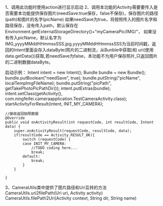 1、调用此功能时使用action进行显示启动
2、调用本功能的Activity需要要传入是否需要本功能提供保存图片(needSave:true保存，false不保存)，保存图片的路径(path)和图片的名字(picName)
       如果needSave为true，将按照传入的图片名字和路径保存，没有传入path，默认保存在Environment.getExternalStorageDirectory()+"myCameraPic/IMG/"，
      如果没有传入picName，默认名字为IMG_yyyyMMddHHmmssSSS.jpg,yyyyMMddHHmmssSSS为当前时间戳，返回的Intent里面会存入dataByte(照片的二进制流，从Bunble中获取)和
      uri(使用data.getData())获取,若needSave为false，本功能不为用户保存照片,只返回图片的二进制数据dataByte。
  
启动示例：
	Intent intent = new Intent();
	Bundle bundle = new Bundle();
	bundle.putBoolean("needSave", true);
	bundle.putString("picName", localTempImgFileName);
	bundle.putString("picPath", getTakePhotoPicPathDir());
	intent.putExtras(bundle);
	intent.setClass(getActivity(), com.ningfeifei.cameraapplication.TestCameraActivity.class);
	startActivityForResult(intent, INIT_MY_CAMERA);
	
	//接收返回拍照数据
	@Override
	public void onActivityResult(int requestCode, int resultCode, Intent data) {
		super.onActivityResult(requestCode, resultCode, data);
		if(resultCode == Activity.RESULT_OK){
			switch (requestCode) {
			case INIT_MY_CAMERA:
				//TODO coding here...
				break;
			default:
				break;
			}
		}

	}
	
3、CameraUtils类中提供了图片路径和Uri互转的方法
   CameraUtils.uri2filePath(Uri uri, Activity activity)
   CameraUtils.filePath2Uri(Activity context, String dir, String name)